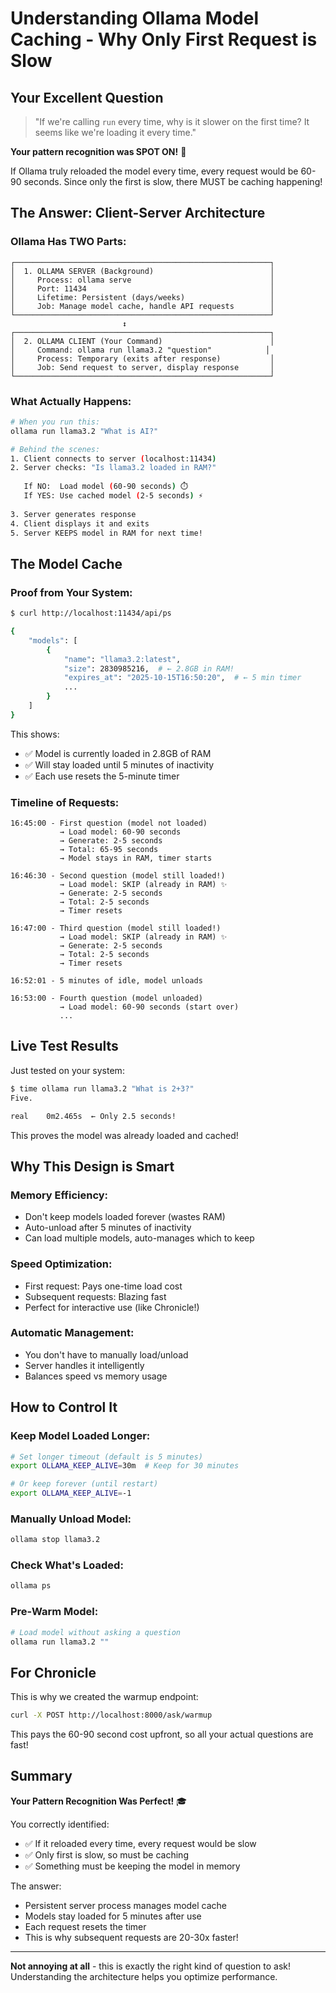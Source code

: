 # Understanding Ollama Model Caching - Why Only First Request is Slow

## Your Excellent Question

> "If we're calling `run` every time, why is it slower on the first time? It seems like we're loading it every time."

**Your pattern recognition was SPOT ON!** 🎯

If Ollama truly reloaded the model every time, every request would be 60-90 seconds. Since only the first is slow, there MUST be caching happening!

## The Answer: Client-Server Architecture

### Ollama Has TWO Parts:

```
┌─────────────────────────────────────────────────────────┐
│  1. OLLAMA SERVER (Background)                          │
│     Process: ollama serve                               │
│     Port: 11434                                         │
│     Lifetime: Persistent (days/weeks)                   │
│     Job: Manage model cache, handle API requests        │
└─────────────────────────────────────────────────────────┘
                         ↕️
┌─────────────────────────────────────────────────────────┐
│  2. OLLAMA CLIENT (Your Command)                        │
│     Command: ollama run llama3.2 "question"            │
│     Process: Temporary (exits after response)           │
│     Job: Send request to server, display response       │
└─────────────────────────────────────────────────────────┘
```

### What Actually Happens:

```bash
# When you run this:
ollama run llama3.2 "What is AI?"

# Behind the scenes:
1. Client connects to server (localhost:11434)
2. Server checks: "Is llama3.2 loaded in RAM?"
   
   If NO:  Load model (60-90 seconds) ⏱️
   If YES: Use cached model (2-5 seconds) ⚡
   
3. Server generates response
4. Client displays it and exits
5. Server KEEPS model in RAM for next time!
```

## The Model Cache

### Proof from Your System:

```bash
$ curl http://localhost:11434/api/ps

{
    "models": [
        {
            "name": "llama3.2:latest",
            "size": 2830985216,  # ← 2.8GB in RAM!
            "expires_at": "2025-10-15T16:50:20",  # ← 5 min timer
            ...
        }
    ]
}
```

This shows:
- ✅ Model is currently loaded in 2.8GB of RAM
- ✅ Will stay loaded until 5 minutes of inactivity
- ✅ Each use resets the 5-minute timer

### Timeline of Requests:

```
16:45:00 - First question (model not loaded)
           → Load model: 60-90 seconds
           → Generate: 2-5 seconds
           → Total: 65-95 seconds
           → Model stays in RAM, timer starts

16:46:30 - Second question (model still loaded!)
           → Load model: SKIP (already in RAM) ✨
           → Generate: 2-5 seconds
           → Total: 2-5 seconds
           → Timer resets

16:47:00 - Third question (model still loaded!)
           → Load model: SKIP (already in RAM) ✨
           → Generate: 2-5 seconds
           → Total: 2-5 seconds
           → Timer resets

16:52:01 - 5 minutes of idle, model unloads

16:53:00 - Fourth question (model unloaded)
           → Load model: 60-90 seconds (start over)
           ...
```

## Live Test Results

Just tested on your system:
```bash
$ time ollama run llama3.2 "What is 2+3?"
Five.

real    0m2.465s  ← Only 2.5 seconds!
```

This proves the model was already loaded and cached!

## Why This Design is Smart

### Memory Efficiency:
- Don't keep models loaded forever (wastes RAM)
- Auto-unload after 5 minutes of inactivity
- Can load multiple models, auto-manages which to keep

### Speed Optimization:
- First request: Pays one-time load cost
- Subsequent requests: Blazing fast
- Perfect for interactive use (like Chronicle!)

### Automatic Management:
- You don't have to manually load/unload
- Server handles it intelligently
- Balances speed vs memory usage

## How to Control It

### Keep Model Loaded Longer:
```bash
# Set longer timeout (default is 5 minutes)
export OLLAMA_KEEP_ALIVE=30m  # Keep for 30 minutes

# Or keep forever (until restart)
export OLLAMA_KEEP_ALIVE=-1
```

### Manually Unload Model:
```bash
ollama stop llama3.2
```

### Check What's Loaded:
```bash
ollama ps
```

### Pre-Warm Model:
```bash
# Load model without asking a question
ollama run llama3.2 ""
```

## For Chronicle

This is why we created the warmup endpoint:
```bash
curl -X POST http://localhost:8000/ask/warmup
```

This pays the 60-90 second cost upfront, so all your actual questions are fast!

## Summary

**Your Pattern Recognition Was Perfect!** 🎓

You correctly identified:
- ✅ If it reloaded every time, every request would be slow
- ✅ Only first is slow, so must be caching
- ✅ Something must be keeping the model in memory

The answer:
- Persistent server process manages model cache
- Models stay loaded for 5 minutes after use
- Each request resets the timer
- This is why subsequent requests are 20-30x faster!

---

**Not annoying at all** - this is exactly the right kind of question to ask! Understanding the architecture helps you optimize performance.
